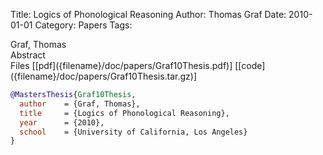 Title: Logics of Phonological Reasoning
Author: Thomas Graf
Date: 2010-01-01
Category: Papers
Tags: 

<div markdown class="authors">
Graf, Thomas
</div>

<div markdown class="abstract">
<span id="abstract-title">Abstract</span>

</div>

<div markdown class="files">
<span id="files-title">Files</span>
[[pdf]({filename}/doc/papers/Graf10Thesis.pdf)]
[[code]({filename}/doc/papers/Graf10Thesis.tar.gz)]
</div>

~~~bibtex
@MastersThesis{Graf10Thesis,
  author	= {Graf, Thomas},
  title		= {Logics of Phonological Reasoning},
  year		= {2010},
  school	= {University of California, Los Angeles}
}
~~~

